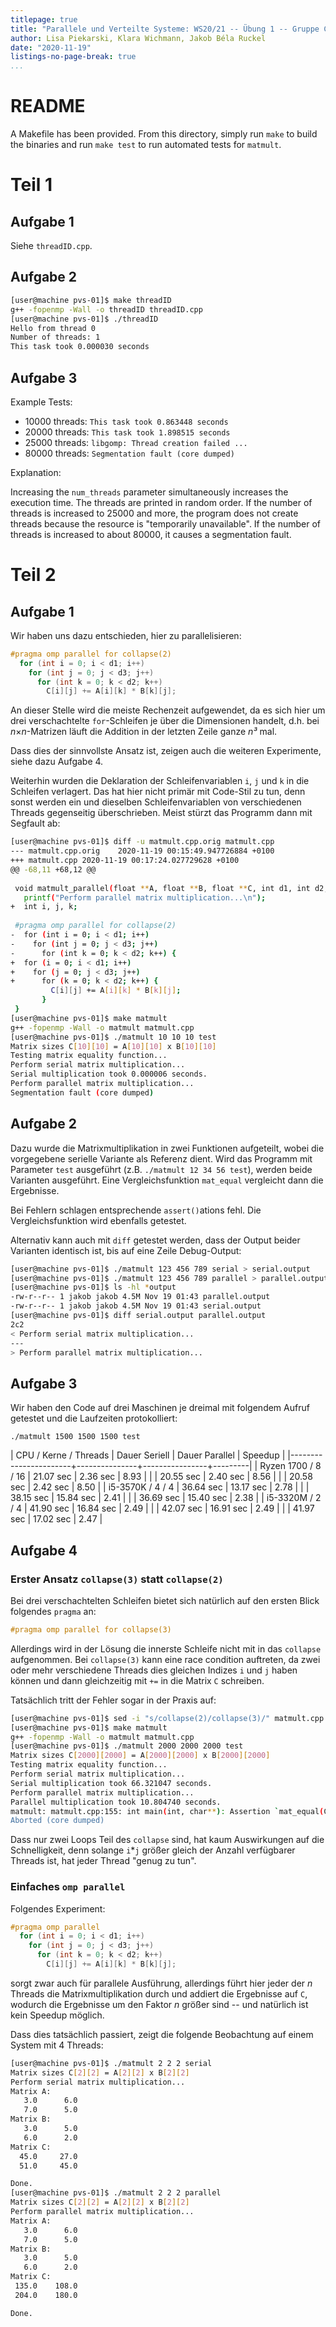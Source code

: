 ```yaml
---
titlepage: true
title: "Parallele und Verteilte Systeme: WS20/21 -- Übung 1 -- Gruppe C"
author: Lisa Piekarski, Klara Wichmann, Jakob Béla Ruckel
date: "2020-11-19"
listings-no-page-break: true
...
```



# README

A Makefile has been provided.  From this directory, simply run
`make` to build the binaries and run `make test` to run automated tests
for `matmult`.

# Teil 1

## Aufgabe 1

Siehe `threadID.cpp`.

## Aufgabe 2

```bash
[user@machine pvs-01]$ make threadID
g++ -fopenmp -Wall -o threadID threadID.cpp
[user@machine pvs-01]$ ./threadID
Hello from thread 0
Number of threads: 1
This task took 0.000030 seconds
```

## Aufgabe 3

Example Tests:

  * 10000 threads: `This task took 0.863448 seconds`
  * 20000 threads: `This task took 1.898515 seconds`
  * 25000 threads: `libgomp: Thread creation failed ...`
  * 80000 threads: `Segmentation fault (core dumped)`

Explanation:

Increasing the `num_threads` parameter simultaneously increases the
execution time.  The threads are printed in random order. If the number
of threads is increased to 25000 and more, the program does not create
threads because the resource is "temporarily unavailable". If the number
of threads is increased to about 80000, it causes a segmentation fault.

# Teil 2

## Aufgabe 1

Wir haben uns dazu entschieden, hier zu parallelisieren:

```cpp
#pragma omp parallel for collapse(2)
  for (int i = 0; i < d1; i++)
    for (int j = 0; j < d3; j++)
      for (int k = 0; k < d2; k++)
        C[i][j] += A[i][k] * B[k][j];
```

An dieser Stelle wird die meiste Rechenzeit aufgewendet, da es sich hier
um drei verschachtelte `for`-Schleifen je über die Dimensionen handelt,
d.h. bei *n*×*n*-Matrizen läuft die Addition in der letzten Zeile ganze
*n³* mal.

Dass dies der sinnvollste Ansatz ist, zeigen auch die weiteren
Experimente, siehe dazu Aufgabe 4.

Weiterhin wurden die Deklaration der Schleifenvariablen `i`, `j` und `k`
in die Schleifen verlagert.  Das hat hier nicht primär mit Code-Stil zu
tun, denn sonst werden ein und dieselben Schleifenvariablen von
verschiedenen Threads gegenseitig überschrieben.  Meist stürzt das
Programm dann mit Segfault ab:

```bash
[user@machine pvs-01]$ diff -u matmult.cpp.orig matmult.cpp
--- matmult.cpp.orig	2020-11-19 00:15:49.947726884 +0100
+++ matmult.cpp	2020-11-19 00:17:24.027729628 +0100
@@ -68,11 +68,12 @@
 
 void matmult_parallel(float **A, float **B, float **C, int d1, int d2, int d3) {
   printf("Perform parallel matrix multiplication...\n");
+  int i, j, k;
 
 #pragma omp parallel for collapse(2)
-  for (int i = 0; i < d1; i++)
-    for (int j = 0; j < d3; j++)
-      for (int k = 0; k < d2; k++) {
+  for (i = 0; i < d1; i++)
+    for (j = 0; j < d3; j++)
+      for (k = 0; k < d2; k++) {
         C[i][j] += A[i][k] * B[k][j];
       }
 }
[user@machine pvs-01]$ make matmult
g++ -fopenmp -Wall -o matmult matmult.cpp
[user@machine pvs-01]$ ./matmult 10 10 10 test
Matrix sizes C[10][10] = A[10][10] x B[10][10]
Testing matrix equality function...
Perform serial matrix multiplication...
Serial multiplication took 0.000006 seconds.
Perform parallel matrix multiplication...
Segmentation fault (core dumped)
```

## Aufgabe 2

Dazu wurde die Matrixmultiplikation in zwei Funktionen aufgeteilt, wobei
die vorgegebene serielle Variante als Referenz dient.
Wird das Programm mit Parameter `test` ausgeführt
(z.B. `./matmult 12 34 56 test`), werden beide Varianten ausgeführt.
Eine Vergleichsfunktion `mat_equal` vergleicht dann die Ergebnisse.

Bei Fehlern schlagen entsprechende `assert()`ations fehl.
Die Vergleichsfunktion wird ebenfalls getestet.

Alternativ kann auch mit `diff` getestet werden, dass der Output beider
Varianten identisch ist, bis auf eine Zeile Debug-Output:

```bash
[user@machine pvs-01]$ ./matmult 123 456 789 serial > serial.output
[user@machine pvs-01]$ ./matmult 123 456 789 parallel > parallel.output
[user@machine pvs-01]$ ls -hl *output
-rw-r--r-- 1 jakob jakob 4.5M Nov 19 01:43 parallel.output
-rw-r--r-- 1 jakob jakob 4.5M Nov 19 01:43 serial.output
[user@machine pvs-01]$ diff serial.output parallel.output
2c2
< Perform serial matrix multiplication...
---
> Perform parallel matrix multiplication...
```

## Aufgabe 3

Wir haben den Code auf drei Maschinen je dreimal mit folgendem Aufruf
getestet und die Laufzeiten protokolliert:

`./matmult 1500 1500 1500 test`

| CPU / Kerne / Threads | Dauer Seriell | Dauer Parallel | Speedup |
|-----------------------+---------------+----------------+---------|
| Ryzen 1700 / 8 / 16   | 21.07 sec     | 2.36 sec       |    8.93 |
|                       | 20.55 sec     | 2.40 sec       |    8.56 |
|                       | 20.58 sec     | 2.42 sec       |    8.50 |
| i5-3570K / 4 / 4      | 36.64 sec     | 13.17 sec      |    2.78 |
|                       | 38.15 sec     | 15.84 sec      |    2.41 |
|                       | 36.69 sec     | 15.40 sec      |    2.38 |
| i5-3320M / 2 / 4      | 41.90 sec     | 16.84 sec      |    2.49 |
|                       | 42.07 sec     | 16.91 sec      |    2.49 |
|                       | 41.97 sec     | 17.02 sec      |    2.47 |

## Aufgabe 4

### Erster Ansatz `collapse(3)` statt `collapse(2)`

Bei drei verschachtelten Schleifen bietet sich natürlich auf den ersten
Blick folgendes `pragma` an:
```cpp
#pragma omp parallel for collapse(3)
```

Allerdings wird in der Lösung die innerste Schleife nicht mit in das
`collapse` aufgenommen.  Bei `collapse(3)` kann eine race condition
auftreten, da zwei oder mehr verschiedene Threads dies gleichen Indizes
`i` und `j` haben können und dann gleichzeitig mit `+=` in die Matrix
`C` schreiben.

Tatsächlich tritt der Fehler sogar in der Praxis auf:
```bash
[user@machine pvs-01]$ sed -i "s/collapse(2)/collapse(3)/" matmult.cpp
[user@machine pvs-01]$ make matmult
g++ -fopenmp -Wall -o matmult matmult.cpp
[user@machine pvs-01]$ ./matmult 2000 2000 2000 test
Matrix sizes C[2000][2000] = A[2000][2000] x B[2000][2000]
Testing matrix equality function...
Perform serial matrix multiplication...
Serial multiplication took 66.321047 seconds.
Perform parallel matrix multiplication...
Parallel multiplication took 10.804740 seconds.
matmult: matmult.cpp:155: int main(int, char**): Assertion `mat_equal(C, C_parallel, d1, d3)' failed.
Aborted (core dumped)
```

Dass nur zwei Loops Teil des `collapse` sind, hat kaum Auswirkungen auf
die Schnelligkeit, denn solange `i`\*`j` größer gleich der Anzahl
verfügbarer Threads ist, hat jeder Thread "genug zu tun".

### Einfaches `omp parallel`

Folgendes Experiment:

```cpp
#pragma omp parallel
  for (int i = 0; i < d1; i++)
    for (int j = 0; j < d3; j++)
      for (int k = 0; k < d2; k++)
        C[i][j] += A[i][k] * B[k][j];
```

sorgt zwar auch für parallele Ausführung, allerdings führt hier jeder
der *n* Threads die Matrixmultiplikation durch und addiert die
Ergebnisse auf `C`, wodurch die Ergebnisse um den Faktor *n* größer sind
-- und natürlich ist kein Speedup möglich.

Dass dies tatsächlich passiert, zeigt die folgende Beobachtung auf einem
System mit 4 Threads:

```bash
[user@machine pvs-01]$ ./matmult 2 2 2 serial
Matrix sizes C[2][2] = A[2][2] x B[2][2]
Perform serial matrix multiplication...
Matrix A:
   3.0      6.0   
   7.0      5.0   
Matrix B:
   3.0      5.0   
   6.0      2.0   
Matrix C:
  45.0     27.0   
  51.0     45.0   

Done.
[user@machine pvs-01]$ ./matmult 2 2 2 parallel
Matrix sizes C[2][2] = A[2][2] x B[2][2]
Perform parallel matrix multiplication...
Matrix A:
   3.0      6.0   
   7.0      5.0   
Matrix B:
   3.0      5.0   
   6.0      2.0   
Matrix C:
 135.0    108.0   
 204.0    180.0   

Done.
```
